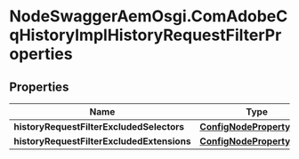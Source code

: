 # NodeSwaggerAemOsgi.ComAdobeCqHistoryImplHistoryRequestFilterProperties

## Properties
Name | Type | Description | Notes
------------ | ------------- | ------------- | -------------
**historyRequestFilterExcludedSelectors** | [**ConfigNodePropertyArray**](ConfigNodePropertyArray.md) |  | [optional] 
**historyRequestFilterExcludedExtensions** | [**ConfigNodePropertyArray**](ConfigNodePropertyArray.md) |  | [optional] 


